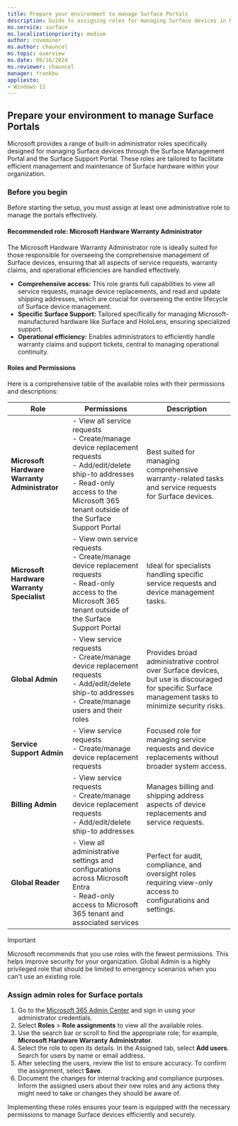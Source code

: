 ```yaml
---
title: Prepare your environment to manage Surface Portals
description: Guide to assigning roles for managing Surface devices in Microsoft 365 Admin Center, ensuring secure and efficient operations. 
ms.service: surface
ms.localizationpriority: medium
author: coveminer
ms.author: chauncel
ms.topic: overview
ms.date: 09/16/2024
ms.reviewer: chauncel
manager: frankbu
appliesto:
- Windows 11
---
```


## Prepare your environment to manage Surface Portals

Microsoft provides a range of built-in administrator roles specifically designed for managing Surface devices through the Surface Management Portal and the Surface Support Portal. These roles are tailored to facilitate efficient management and maintenance of Surface hardware within your organization.

### Before you begin

Before starting the setup, you must assign at least one administrative role to manage the portals effectively.

#### Recommended role: Microsoft Hardware Warranty Administrator

The Microsoft Hardware Warranty Administrator role is ideally suited for those responsible for overseeing the comprehensive management of Surface devices, ensuring that all aspects of service requests, warranty claims, and operational efficiencies are handled effectively.

- **Comprehensive access:** This role grants full capabilities to view all service requests, manage device replacements, and read and update shipping addresses, which are crucial for overseeing the entire lifecycle of Surface device management.
- **Specific Surface Support:** Tailored specifically for managing Microsoft-manufactured hardware like Surface and HoloLens, ensuring specialized support.
- **Operational efficiency:** Enables administrators to efficiently handle warranty claims and support tickets, central to managing operational continuity.

#### Roles and Permissions

Here is a comprehensive table of the available roles with their permissions and descriptions:

| Role                                  | Permissions                                                                                                                                                 | Description                                                   |
| ------------------------------------- | ----------------------------------------------------------------------------------------------------------------------------------------------------------- | ------------------------------------------------------------- |
| **Microsoft Hardware Warranty Administrator** | - View all service requests<br>- Create/manage device replacement requests<br>- Add/edit/delete ship-to addresses<br>- Read-only access to the Microsoft 365 tenant outside of the Surface Support Portal | Best suited for managing comprehensive warranty-related tasks and service requests for Surface devices. |
| **Microsoft Hardware Warranty Specialist**     | - View own service requests<br>- Create/manage device replacement requests<br>- Read-only access to the Microsoft 365 tenant outside of the Surface Support Portal | Ideal for specialists handling specific service requests and device management tasks. |
| **Global Admin**                         | - View service requests<br>- Create/manage device replacement requests<br>- Add/edit/delete ship-to addresses<br>- Create/manage users and their roles             | Provides broad administrative control over Surface devices, but use is discouraged for specific Surface management tasks to minimize security risks. |
| **Service Support Admin**                | - View service requests<br>- Create/manage device replacement requests                                                                                              | Focused role for managing service requests and device replacements without broader system access. |
| **Billing Admin**                        | - View service requests<br>- Create/manage device replacement requests<br>- Add/edit/delete ship-to addresses                                                     | Manages billing and shipping address aspects of device replacements and service requests. |
| **Global Reader**                        | - View all administrative settings and configurations across Microsoft Entra<br>- Read-only access to Microsoft 365 tenant and associated services             | Perfect for audit, compliance, and oversight roles requiring view-only access to configurations and settings. |


> [!IMPORTANT]
> Microsoft recommends that you use roles with the fewest permissions. This helps improve security for your organization. Global Admin is a highly privileged role that should be limited to emergency scenarios when you can't use an existing role.

### Assign admin roles for Surface portals

1. Go to the [Microsoft 365 Admin Center](https://admin.microsoft.com) and sign in using your administrator credentials.
2. Select **Roles** > **Role assignments** to view all the available roles.
3. Use the search bar or scroll to find the appropriate role; for example, **Microsoft Hardware Warranty Administrator**.
4. Select the role to open its details. In the Assigned tab, select **Add users**. Search for users by name or email address.
5. After selecting the users, review the list to ensure accuracy. To confirm the assignment, select **Save**.
6. Document the changes for internal tracking and compliance purposes. Inform the assigned users about their new roles and any actions they might need to take or changes they should be aware of.

Implementing these roles ensures your team is equipped with the necessary permissions to manage Surface devices efficiently and securely.

